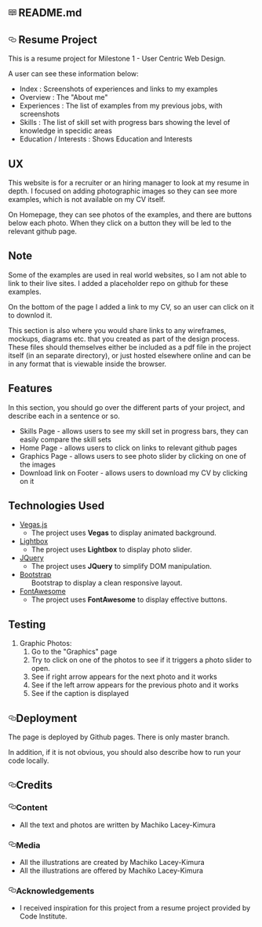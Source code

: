 <div id="readme" class="Box md js-code-block-container Box--condensed">
    <div class="Box-header d-flex flex-items-center flex-justify-between ">
      <h2 class="Box-title pr-3">
        <svg class="octicon octicon-book" viewBox="0 0 16 16" version="1.1" width="16" height="16" aria-hidden="true"><path fill-rule="evenodd" d="M3 5h4v1H3V5zm0 3h4V7H3v1zm0 2h4V9H3v1zm11-5h-4v1h4V5zm0 2h-4v1h4V7zm0 2h-4v1h4V9zm2-6v9c0 .55-.45 1-1 1H9.5l-1 1-1-1H2c-.55 0-1-.45-1-1V3c0-.55.45-1 1-1h5.5l1 1 1-1H15c.55 0 1 .45 1 1zm-8 .5L7.5 3H2v9h6V3.5zm7-.5H9.5l-.5.5V12h6V3z"></path></svg>
        README.md
      </h2>
    </div>
      <div class="Box-body p-5">
        <article class="markdown-body entry-content" itemprop="text"><h1><a id="user-content-your-projects-name" class="anchor" aria-hidden="true" href="#your-projects-name"><svg class="octicon octicon-link" viewBox="0 0 16 16" version="1.1" width="16" height="16" aria-hidden="true"><path fill-rule="evenodd" d="M4 9h1v1H4c-1.5 0-3-1.69-3-3.5S2.55 3 4 3h4c1.45 0 3 1.69 3 3.5 0 1.41-.91 2.72-2 3.25V8.59c.58-.45 1-1.27 1-2.09C10 5.22 8.98 4 8 4H4c-.98 0-2 1.22-2 2.5S3 9 4 9zm9-3h-1v1h1c1 0 2 1.22 2 2.5S13.98 12 13 12H9c-.98 0-2-1.22-2-2.5 0-.83.42-1.64 1-2.09V6.25c-1.09.53-2 1.84-2 3.25C6 11.31 7.55 13 9 13h4c1.45 0 3-1.69 3-3.5S14.5 6 13 6z"></path></svg></a>
        Resume Project</h1>
        <p>This is a resume project for Milestone 1 - User Centric Web Design.</p>
        <p>A user can see these information below:</p>
        <ul>
        <li>Index : Screenshots of experiences and links to my examples</li>
        <li>Overview : The "About me"</li>
        <li>Experiences : The list of examples from my previous jobs, with screenshots</li>
        <li>Skills : The list of skill set with progress bars showing the level of knowledge in specidic areas</li>
        <li>Education / Interests : Shows Education and Interests</li>
        </ul>
        <h2>UX</h2>
        <p>This website is for a recruiter or an hiring manager to look at my resume in depth. I focused on
        adding photographic images so they can see more examples, which is not available on my CV itself.</p>
        <p>On Homepage, they can see photos of the examples, and there are buttons below each photo. When
        they click on a button they will be led to the relevant github page.</p>
        <h2>Note</h2>
        <p>Some of the examples are used in real world websites, so I am not able to link to their live sites. I added a placeholder repo on github for these examples.</p>
        <p>On the bottom of the page I added a link to my CV, so an user can click on it to downlod it.</p>
        <p>This section is also where you would share links to any wireframes, mockups, diagrams etc. that you created as part of the design process. These files should themselves either be included as a pdf file in the project itself (in an separate directory), or just hosted elsewhere online and can be in any format that is viewable inside the browser.</p>
        <h2>Features</h2>
        <p>In this section, you should go over the different parts of your project, and describe each in a sentence or so.</p>
        <ul>
        <li>Skills Page - allows users to see my skill set in progress bars, they can easily compare the skill sets</li>
        <li>Home Page - allows users to click on links to relevant github pages</li>
        <li>Graphics Page - allows users to see photo slider by clicking on one of the images</li>
        <li>Download link on Footer - allows users to download my CV by clicking on it</li>
        </ul>
        <h2>Technologies Used</h2>
        <ul>
        <li><a href="https://vegas.jaysalvat.com/" rel="nofollow">Vegas.js</a>
            <ul>
            <li>The project uses <strong>Vegas</strong> to display animated background.</li>
            </ul>
        </li>
        <li><a href="https://lokeshdhakar.com/projects/lightbox2/" rel="nofollow">Lightbox</a>
            <ul>
            <li>The project uses <strong>Lightbox</strong> to display photo slider.</li>
            </ul>
        </li>
        <li><a href="https://jquery.com" rel="nofollow">JQuery</a>
            <ul>
            <li>The project uses <strong>JQuery</strong> to simplify DOM manipulation.</li>
            </ul>
        </li>
        <li><a href="https://getbootstrap.com/" rel="nofollow">Bootstrap</a>
            <ul>Bootstrap</strong> to display a clean responsive layout.</li>
            </ul>
        </li>
        <li><a href="https://fontawesome.com/" rel="nofollow">FontAwesome</a>
            <ul>
            <li>The project uses <strong>FontAwesome</strong> to display effective buttons.</li>
            </ul>
        </li>
        </ul>
    <h2>Testing</h2>    
    <ol>
    <li>Graphic Photos:
    <ol>
    <li>Go to the "Graphics" page</li>
    <li>Try to click on one of the photos to see if it triggers a photo slider to open.</li>
    <li>See if right arrow appears for the next photo and it works</li>
    <li>See if the left arrow  appears for the previous photo and it works</li>
    <li>See if the caption is displayed</li>
    </ol>
    </li>
    </ol>                               
    <h2><a id="user-content-deployment" class="anchor" aria-hidden="true" href="#deployment"><svg class="octicon octicon-link" viewBox="0 0 16 16" version="1.1" width="16" height="16" aria-hidden="true"><path fill-rule="evenodd" d="M4 9h1v1H4c-1.5 0-3-1.69-3-3.5S2.55 3 4 3h4c1.45 0 3 1.69 3 3.5 0 1.41-.91 2.72-2 3.25V8.59c.58-.45 1-1.27 1-2.09C10 5.22 8.98 4 8 4H4c-.98 0-2 1.22-2 2.5S3 9 4 9zm9-3h-1v1h1c1 0 2 1.22 2 2.5S13.98 12 13 12H9c-.98 0-2-1.22-2-2.5 0-.83.42-1.64 1-2.09V6.25c-1.09.53-2 1.84-2 3.25C6 11.31 7.55 13 9 13h4c1.45 0 3-1.69 3-3.5S14.5 6 13 6z"></path></svg></a>Deployment</h2>
    <p>The page is deployed by Github pages. There is only master branch.</p>
    <p>In addition, if it is not obvious, you should also describe how to run your code locally.</p>
    <h2><a id="user-content-credits" class="anchor" aria-hidden="true" href="#credits"><svg class="octicon octicon-link" viewBox="0 0 16 16" version="1.1" width="16" height="16" aria-hidden="true"><path fill-rule="evenodd" d="M4 9h1v1H4c-1.5 0-3-1.69-3-3.5S2.55 3 4 3h4c1.45 0 3 1.69 3 3.5 0 1.41-.91 2.72-2 3.25V8.59c.58-.45 1-1.27 1-2.09C10 5.22 8.98 4 8 4H4c-.98 0-2 1.22-2 2.5S3 9 4 9zm9-3h-1v1h1c1 0 2 1.22 2 2.5S13.98 12 13 12H9c-.98 0-2-1.22-2-2.5 0-.83.42-1.64 1-2.09V6.25c-1.09.53-2 1.84-2 3.25C6 11.31 7.55 13 9 13h4c1.45 0 3-1.69 3-3.5S14.5 6 13 6z"></path></svg></a>Credits</h2>
    <h3><a id="user-content-content" class="anchor" aria-hidden="true" href="#content"><svg class="octicon octicon-link" viewBox="0 0 16 16" version="1.1" width="16" height="16" aria-hidden="true"><path fill-rule="evenodd" d="M4 9h1v1H4c-1.5 0-3-1.69-3-3.5S2.55 3 4 3h4c1.45 0 3 1.69 3 3.5 0 1.41-.91 2.72-2 3.25V8.59c.58-.45 1-1.27 1-2.09C10 5.22 8.98 4 8 4H4c-.98 0-2 1.22-2 2.5S3 9 4 9zm9-3h-1v1h1c1 0 2 1.22 2 2.5S13.98 12 13 12H9c-.98 0-2-1.22-2-2.5 0-.83.42-1.64 1-2.09V6.25c-1.09.53-2 1.84-2 3.25C6 11.31 7.55 13 9 13h4c1.45 0 3-1.69 3-3.5S14.5 6 13 6z"></path></svg></a>Content</h3>
    <ul>
    <li>All the text and photos are written by Machiko Lacey-Kimura</li>
    </ul>
    <h3><a id="user-content-media" class="anchor" aria-hidden="true" href="#media"><svg class="octicon octicon-link" viewBox="0 0 16 16" version="1.1" width="16" height="16" aria-hidden="true"><path fill-rule="evenodd" d="M4 9h1v1H4c-1.5 0-3-1.69-3-3.5S2.55 3 4 3h4c1.45 0 3 1.69 3 3.5 0 1.41-.91 2.72-2 3.25V8.59c.58-.45 1-1.27 1-2.09C10 5.22 8.98 4 8 4H4c-.98 0-2 1.22-2 2.5S3 9 4 9zm9-3h-1v1h1c1 0 2 1.22 2 2.5S13.98 12 13 12H9c-.98 0-2-1.22-2-2.5 0-.83.42-1.64 1-2.09V6.25c-1.09.53-2 1.84-2 3.25C6 11.31 7.55 13 9 13h4c1.45 0 3-1.69 3-3.5S14.5 6 13 6z"></path></svg></a>Media</h3>
    <ul>
    <li>All the illustrations are created by Machiko Lacey-Kimura</li>
    <li>All the illustrations are offered by Machiko Lacey-Kimura</li>
    </ul>
    <h3><a id="user-content-acknowledgements" class="anchor" aria-hidden="true" href="#acknowledgements"><svg class="octicon octicon-link" viewBox="0 0 16 16" version="1.1" width="16" height="16" aria-hidden="true"><path fill-rule="evenodd" d="M4 9h1v1H4c-1.5 0-3-1.69-3-3.5S2.55 3 4 3h4c1.45 0 3 1.69 3 3.5 0 1.41-.91 2.72-2 3.25V8.59c.58-.45 1-1.27 1-2.09C10 5.22 8.98 4 8 4H4c-.98 0-2 1.22-2 2.5S3 9 4 9zm9-3h-1v1h1c1 0 2 1.22 2 2.5S13.98 12 13 12H9c-.98 0-2-1.22-2-2.5 0-.83.42-1.64 1-2.09V6.25c-1.09.53-2 1.84-2 3.25C6 11.31 7.55 13 9 13h4c1.45 0 3-1.69 3-3.5S14.5 6 13 6z"></path></svg></a>Acknowledgements</h3>
    <ul>
    <li>I received inspiration for this project from a resume project provided by Code Institute.</li>
    </ul>
</article>
</div>
</div>
